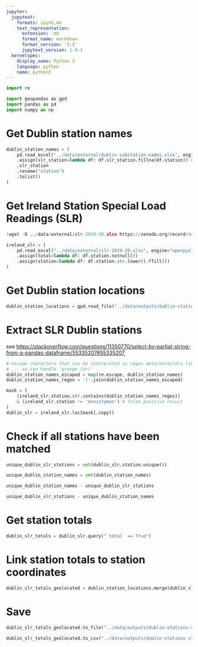 ```yaml
---
jupyter:
  jupytext:
    formats: ipynb,md
    text_representation:
      extension: .md
      format_name: markdown
      format_version: '1.2'
      jupytext_version: 1.9.1
  kernelspec:
    display_name: Python 3
    language: python
    name: python3
---
```


```python
import re

import geopandas as gpd
import pandas as pd
import numpy as np
```

# Get Dublin station names

```python
dublin_station_names = (
    pd.read_excel("../data/external/dublin-substation-names.xlsx", engine="openpyxl")
    .assign(slr_station=lambda df: df.slr_station.fillna(df.station)) # replace finglas/mcdermott etc with mesh: orange etc
    .slr_station
    .rename("station")
    .tolist()
)
```

# Get Ireland Station Special Load Readings (SLR)

```python
!wget -O ../data/external/slr-2019-20.xlsx https://zenodo.org/record/4446588/files/slr-2019-20.xlsx
```

```python
ireland_slr = (
    pd.read_excel("../data/external/slr-2019-20.xlsx", engine="openpyxl")
    .assign(total=lambda df: df.station.notnull())
    .assign(station=lambda df: df.station.str.lower().ffill())
)
```

# Get Dublin station locations

```python
dublin_station_locations = gpd.read_file("../data/outputs/dublin-stations-google.geojson", driver="GeoJSON")
```

# Extract SLR Dublin stations


see https://stackoverflow.com/questions/11350770/select-by-partial-string-from-a-pandas-dataframe/55335207#55335207

```python
# escape characters that can be interpreted as regex metacharacters like ^ $ * + ? { } [ ] \ | ( )
# ... so can handle 'grange (dr)'
dublin_station_names_escaped = map(re.escape, dublin_station_names)
dublin_station_names_regex = '|'.join(dublin_station_names_escaped)

mask = (
    (ireland_slr.station.str.contains(dublin_station_names_regex))
    & (ireland_slr.station != 'ennistymon') # false positive result
)
dublin_slr = ireland_slr.loc[mask].copy()
```

# Check if all stations have been matched

```python
unique_dublin_slr_stations = set(dublin_slr.station.unique())
```

```python
unique_dublin_station_names = set(dublin_station_names)
```

```python
unique_dublin_station_names - unique_dublin_slr_stations
```

```python
unique_dublin_slr_stations - unique_dublin_station_names 
```

# Get station totals

```python
dublin_slr_totals = dublin_slr.query("`total` == True")
```

# Link station totals to station coordinates

```python
dublin_slr_totals_geolocated = dublin_station_locations.merge(dublin_slr_totals)
```

# Save

```python
dublin_slr_totals_geolocated.to_file("../data/outputs/dublin-stations-slr-totals.geojson", driver="GeoJSON")
```

```python
dublin_slr_totals_geolocated.to_csv("../data/outputs/dublin-stations-slr-totals.csv")
```
